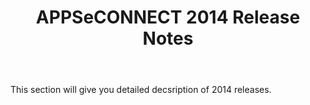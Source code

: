 ﻿---
title: "APPSeCONNECT 2014 Release Notes"
toc: true
tag: developers
category: "release-notes"
menus: 
    AECreleasenotes:
        title: "2014"
        weight: 8
        icon: fa fa-wpexplorer
        identifier: 2014Release
---

This section will give you detailed decsription of 2014 releases.


